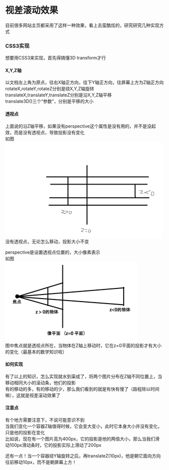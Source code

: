 # 视差滚动效果

目前很多网站主页都采用了这样一种效果，看上去蛮酷炫的，研究研究几种实现方式

### CSS3实现

想要用CSS3来实现，首先得搞懂3D transform才行

#### X,Y,Z轴

以文档左上角为原点，往右X轴正方向，往下Y轴正方向，往屏幕上方为Z轴正方向    
rotateX,rotateY,rotateZ分别是绕X,Y,Z轴旋转    
translateX,translateY,translateZ分别是沿X,Y,Z轴平移    
translate3D()三个“参数”，分别是平移的大小

#### 透视点

上面说的沿Z轴平移，如果没有perspective这个属性是没有用的，并不是没起效，而是没有透视点，导致投影没有变化    
如图     
![](../static/img/noperspective.png)     
没有透视点，无论怎么移动，投影大小不变

perspective是设置透视点位置的，大小像素表示    
如图     
![](../static/img/perspective.png)     
图中焦点就是透视点所在，当物体在Z轴上移动时，它在z=0平面的投影才有大小的变化（最基本的数学知识啦）   

#### 如何实现

有了以上的知识，怎么实现就水到渠成了，将两个图片分布在Z轴不同位置上，当移动相同大小的滚动条，他们的投影     
有的移动的多，有的移动的少，那么我们看到的就是有快有慢了（路程除以时间嘛），这就是视差滚动效果了

#### 注意点

有个地方需要注意下，不说可能意识不到     
当我们变化一个容器Z轴值得时候，它会变大变小，此时它本身大小并没有变化，只是他的投影在变化     
比如说，现在有一个图片高为400px，它的投影是他的两倍大小，那么当我们滑动100px滑动条时，它的投影实际上滑动了200px    

还有一点！当一个容器绕Y轴旋转之后，再translateZ(10px)，他是朝它面向方向往前移动10px，而不是朝屏幕上方！